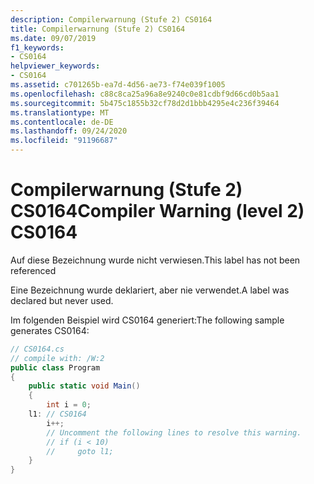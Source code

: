 ```yaml
---
description: Compilerwarnung (Stufe 2) CS0164
title: Compilerwarnung (Stufe 2) CS0164
ms.date: 09/07/2019
f1_keywords:
- CS0164
helpviewer_keywords:
- CS0164
ms.assetid: c701265b-ea7d-4d56-ae73-f74e039f1005
ms.openlocfilehash: c88c8ca25a96a8e9240c0e81cdbf9d66cd0b5aa1
ms.sourcegitcommit: 5b475c1855b32cf78d2d1bbb4295e4c236f39464
ms.translationtype: MT
ms.contentlocale: de-DE
ms.lasthandoff: 09/24/2020
ms.locfileid: "91196687"
---
```

# <a name="compiler-warning-level-2-cs0164"></a><span data-ttu-id="8cfc7-103">Compilerwarnung (Stufe 2) CS0164</span><span class="sxs-lookup"><span data-stu-id="8cfc7-103">Compiler Warning (level 2) CS0164</span></span>

<span data-ttu-id="8cfc7-104">Auf diese Bezeichnung wurde nicht verwiesen.</span><span class="sxs-lookup"><span data-stu-id="8cfc7-104">This label has not been referenced</span></span>

 <span data-ttu-id="8cfc7-105">Eine Bezeichnung wurde deklariert, aber nie verwendet.</span><span class="sxs-lookup"><span data-stu-id="8cfc7-105">A label was declared but never used.</span></span>

 <span data-ttu-id="8cfc7-106">Im folgenden Beispiel wird CS0164 generiert:</span><span class="sxs-lookup"><span data-stu-id="8cfc7-106">The following sample generates CS0164:</span></span>

```csharp
// CS0164.cs
// compile with: /W:2
public class Program
{
    public static void Main()
    {
        int i = 0;
    l1: // CS0164
        i++;
        // Uncomment the following lines to resolve this warning.
        // if (i < 10)
        //     goto l1;
    }
}
```
